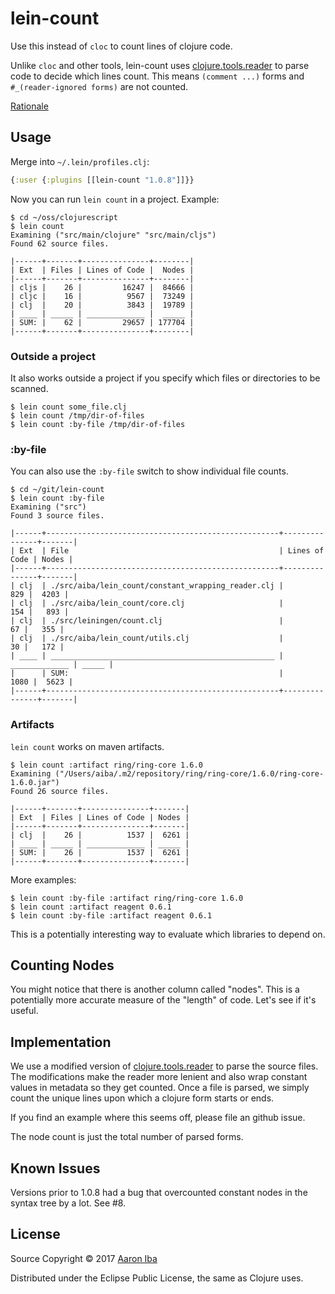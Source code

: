 # lein-count

Use this instead of `cloc` to count lines of clojure code.

Unlike `cloc` and other tools, lein-count uses [clojure.tools.reader][ctr] to parse
code to decide which lines count. This means `(comment ...)` forms and
`#_(reader-ignored forms)` are not counted.

[Rationale](http://aaroniba.net/counting-clojure-code)

[ctr]: https://github.com/clojure/tools.reader

## Usage

Merge into `~/.lein/profiles.clj`:

```clojure
{:user {:plugins [[lein-count "1.0.8"]]}}
```

Now you can run `lein count` in a project.  Example:

```
$ cd ~/oss/clojurescript
$ lein count
Examining ("src/main/clojure" "src/main/cljs")
Found 62 source files.

|------+-------+---------------+--------|
| Ext  | Files | Lines of Code |  Nodes |
|------+-------+---------------+--------|
| cljs |    26 |         16247 |  84666 |
| cljc |    16 |          9567 |  73249 |
| clj  |    20 |          3843 |  19789 |
| ____ | _____ | _____________ |  _____ |
| SUM: |    62 |         29657 | 177704 |
|------+-------+---------------+--------|
```

### Outside a project

It also works outside a project if you specify which files or directories to be scanned.

```
$ lein count some_file.clj
$ lein count /tmp/dir-of-files
$ lein count :by-file /tmp/dir-of-files
```

### :by-file

You can also use the `:by-file` switch to show individual file counts.

```
$ cd ~/git/lein-count
$ lein count :by-file
Examining ("src")
Found 3 source files.

|------+----------------------------------------------------+---------------+-------|
| Ext  | File                                               | Lines of Code | Nodes |
|------+----------------------------------------------------+---------------+-------|
| clj  | ./src/aiba/lein_count/constant_wrapping_reader.clj |           829 |  4203 |
| clj  | ./src/aiba/lein_count/core.clj                     |           154 |   893 |
| clj  | ./src/leiningen/count.clj                          |            67 |   355 |
| clj  | ./src/aiba/lein_count/utils.clj                    |            30 |   172 |
| ____ | __________________________________________________ | _____________ | _____ |
|      | SUM:                                               |          1080 |  5623 |
|------+----------------------------------------------------+---------------+-------|
```

### Artifacts

`lein count` works on maven artifacts.

```
$ lein count :artifact ring/ring-core 1.6.0
Examining ("/Users/aiba/.m2/repository/ring/ring-core/1.6.0/ring-core-1.6.0.jar")
Found 26 source files.

|------+-------+---------------+-------|
| Ext  | Files | Lines of Code | Nodes |
|------+-------+---------------+-------|
| clj  |    26 |          1537 |  6261 |
| ____ | _____ | _____________ | _____ |
| SUM: |    26 |          1537 |  6261 |
|------+-------+---------------+-------|
```

More examples:

```
$ lein count :by-file :artifact ring/ring-core 1.6.0
$ lein count :artifact reagent 0.6.1
$ lein count :by-file :artifact reagent 0.6.1
```

This is a potentially interesting way to evaluate which libraries to depend on.

## Counting Nodes

You might notice that there is another column called "nodes". This is a potentially
more accurate measure of the "length" of code. Let's see if it's useful.

## Implementation

We use a modified version of [clojure.tools.reader][ctr] to parse the source files.
The modifications make the reader more lenient and also wrap constant values in
metadata so they get counted. Once a file is parsed, we simply count the unique
lines upon which a clojure form starts or ends.

If you find an example where this seems off, please file an github issue.

The node count is just the total number of parsed forms.

## Known Issues

Versions prior to 1.0.8 had a bug that overcounted constant nodes in the syntax tree
by a lot.  See #8.

## License

Source Copyright © 2017 [Aaron Iba](http://aaroniba.net/)

Distributed under the Eclipse Public License, the same as Clojure uses.
